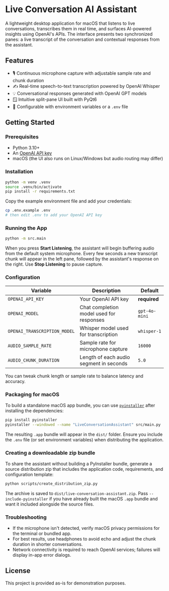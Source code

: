 # Live Conversation AI Assistant

A lightweight desktop application for macOS that listens to live conversations, transcribes them in real time, and surfaces AI-powered insights using OpenAI's APIs. The interface presents two synchronized panes: a live transcript of the conversation and contextual responses from the assistant.

## Features
- 🎙️ Continuous microphone capture with adjustable sample rate and chunk duration
- ✍️ Real-time speech-to-text transcription powered by OpenAI Whisper
- 💡 Conversational responses generated with OpenAI GPT models
- 🪟 Intuitive split-pane UI built with PyQt6
- 🔐 Configurable with environment variables or a `.env` file

## Getting Started

### Prerequisites
- Python 3.10+
- An [OpenAI API key](https://platform.openai.com/)
- macOS (the UI also runs on Linux/Windows but audio routing may differ)

### Installation
```bash
python -m venv .venv
source .venv/bin/activate
pip install -r requirements.txt
```

Copy the example environment file and add your credentials:
```bash
cp .env.example .env
# then edit .env to add your OpenAI API key
```

### Running the App
```bash
python -m src.main
```

When you press **Start Listening**, the assistant will begin buffering audio from the default system microphone. Every few seconds a new transcript chunk will appear in the left pane, followed by the assistant's response on the right. Use **Stop Listening** to pause capture.

### Configuration
| Variable | Description | Default |
| --- | --- | --- |
| `OPENAI_API_KEY` | Your OpenAI API key | **required** |
| `OPENAI_MODEL` | Chat completion model used for responses | `gpt-4o-mini` |
| `OPENAI_TRANSCRIPTION_MODEL` | Whisper model used for transcription | `whisper-1` |
| `AUDIO_SAMPLE_RATE` | Sample rate for microphone capture | `16000` |
| `AUDIO_CHUNK_DURATION` | Length of each audio segment in seconds | `5.0` |

You can tweak chunk length or sample rate to balance latency and accuracy.

### Packaging for macOS
To build a standalone macOS app bundle, you can use [`pyinstaller`](https://pyinstaller.org/) after installing the dependencies:
```bash
pip install pyinstaller
pyinstaller --windowed --name "LiveConversationAssistant" src/main.py
```

The resulting `.app` bundle will appear in the `dist/` folder. Ensure you include the `.env` file (or set environment variables) when distributing the application.

### Creating a downloadable zip bundle
To share the assistant without building a PyInstaller bundle, generate a source distribution zip that includes the application code, requirements, and configuration template:

```bash
python scripts/create_distribution_zip.py
```

The archive is saved to `dist/live-conversation-assistant.zip`. Pass `--include-pyinstaller` if you have already built the macOS `.app` bundle and want it included alongside the source files.

### Troubleshooting
- If the microphone isn't detected, verify macOS privacy permissions for the terminal or bundled app.
- For best results, use headphones to avoid echo and adjust the chunk duration in shorter conversations.
- Network connectivity is required to reach OpenAI services; failures will display in-app error dialogs.

## License
This project is provided as-is for demonstration purposes.
